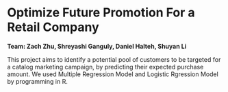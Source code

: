 # Optimize Future Promotion For a Retail Company

**Team: Zach Zhu, Shreyashi Ganguly, Daniel Halteh, Shuyan Li**

This project aims to identify a potential pool of customers to be targeted for a catalog marketing campaign, by predicting their expected purchase amount. 
We used Multiple Regression Model and Logistic Rgression Model by programming in R.
